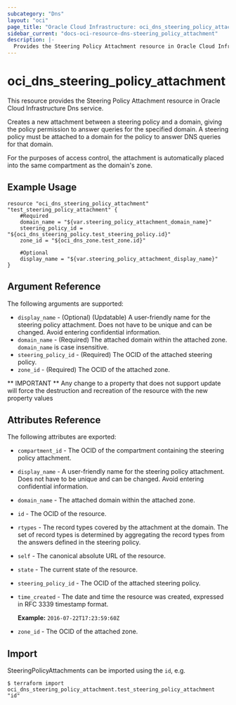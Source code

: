 ```yaml
---
subcategory: "Dns"
layout: "oci"
page_title: "Oracle Cloud Infrastructure: oci_dns_steering_policy_attachment"
sidebar_current: "docs-oci-resource-dns-steering_policy_attachment"
description: |-
  Provides the Steering Policy Attachment resource in Oracle Cloud Infrastructure Dns service
---
```


# oci_dns_steering_policy_attachment
This resource provides the Steering Policy Attachment resource in Oracle Cloud Infrastructure Dns service.

Creates a new attachment between a steering policy and a domain, giving the
policy permission to answer queries for the specified domain. A steering policy must
be attached to a domain for the policy to answer DNS queries for that domain.

For the purposes of access control, the attachment is automatically placed
into the same compartment as the domain's zone.


## Example Usage

```hcl
resource "oci_dns_steering_policy_attachment" "test_steering_policy_attachment" {
	#Required
	domain_name = "${var.steering_policy_attachment_domain_name}"
	steering_policy_id = "${oci_dns_steering_policy.test_steering_policy.id}"
	zone_id = "${oci_dns_zone.test_zone.id}"

	#Optional
	display_name = "${var.steering_policy_attachment_display_name}"
}
```

## Argument Reference

The following arguments are supported:

* `display_name` - (Optional) (Updatable) A user-friendly name for the steering policy attachment. Does not have to be unique and can be changed. Avoid entering confidential information. 
* `domain_name` - (Required) The attached domain within the attached zone. `domain_name` is case insensitive.
* `steering_policy_id` - (Required) The OCID of the attached steering policy.
* `zone_id` - (Required) The OCID of the attached zone.


** IMPORTANT **
Any change to a property that does not support update will force the destruction and recreation of the resource with the new property values

## Attributes Reference

The following attributes are exported:

* `compartment_id` - The OCID of the compartment containing the steering policy attachment.
* `display_name` - A user-friendly name for the steering policy attachment. Does not have to be unique and can be changed. Avoid entering confidential information. 
* `domain_name` - The attached domain within the attached zone.
* `id` - The OCID of the resource.
* `rtypes` - The record types covered by the attachment at the domain. The set of record types is determined by aggregating the record types from the answers defined in the steering policy. 
* `self` - The canonical absolute URL of the resource.
* `state` - The current state of the resource.
* `steering_policy_id` - The OCID of the attached steering policy.
* `time_created` - The date and time the resource was created, expressed in RFC 3339 timestamp format.

	**Example:** `2016-07-22T17:23:59:60Z` 
* `zone_id` - The OCID of the attached zone.

## Import

SteeringPolicyAttachments can be imported using the `id`, e.g.

```
$ terraform import oci_dns_steering_policy_attachment.test_steering_policy_attachment "id"
```

